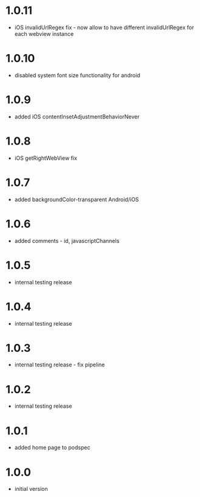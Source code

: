 # 1.0.11

- iOS invalidUrlRegex fix - now allow to have different invalidUrlRegex for each webview instance

# 1.0.10

- disabled system font size functionality for android

# 1.0.9

- added iOS contentInsetAdjustmentBehaviorNever

# 1.0.8

- iOS getRightWebView fix

# 1.0.7

- added backgroundColor-transparent Android/iOS

# 1.0.6

- added comments - id, javascriptChannels

# 1.0.5

- internal testing release

# 1.0.4

- internal testing release

# 1.0.3

- internal testing release - fix pipeline

# 1.0.2

- internal testing release

# 1.0.1

- added home page to podspec

# 1.0.0

- initial version
